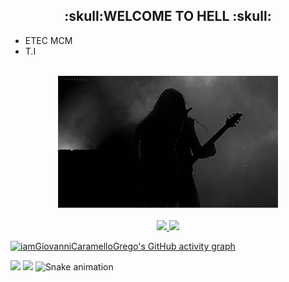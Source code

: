 <h2 align="center">:skull:WELCOME TO HELL :skull:</h2>


-   ETEC MCM
-   T.I

<br>
<div align="center">
  <img width="70%" src="https://github.com/iamGiovanniCaramelloGrego/iamGiovanniCaramelloGrego/blob/main/METAL.gif">
</div>

<br>

<div align="center">
  <a href="https://github.com/iamGiovanniCaramelloGrego">
  <img height="180em" src="https://github-readme-stats.vercel.app/api?username=iamGiovanniCaramelloGrego&show_icons=true&theme=dark&include_all_commits=true&count_private=true"/>
  <img height="180em" src="https://github-readme-stats.vercel.app/api/top-langs/?username=iamGiovanniCaramelloGrego&layout=compact&langs_count=7&theme=dark"/>
</div>
 
  ![iamGiovanniCaramelloGrego's GitHub activity graph](https://activity-graph.herokuapp.com/graph?username=iamGiovanniCaramelloGrego&hide_border=true&theme=github-light)
<div> 
  
  <a href="https://instagram.com/suicidemello" target="_blank"><img src="https://img.shields.io/badge/-Instagram-%23E4405F?style=for-the-badge&logo=instagram&logoColor=white" target="_blank"></a>
 	<a href = "mailto:giovannicaramello@icloud.com"><img src="https://img.shields.io/badge/-Icloud-%23333?style=for-the-badge&logo=icloud&logoColor=white" target="_blank"></a>
  ![Snake animation](https://github.com/iamGiovanniCaramelloGrego/iamGiovanniCaramelloGrego/blob/output/github-contribution-grid-snake.svg)

